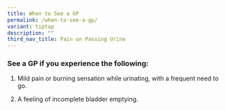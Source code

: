 ```yaml
---
title: When to See a GP
permalink: /when-to-see-a-gp/
variant: tiptap
description: ""
third_nav_title: Pain on Passing Urine
---
```

<h3>See a GP if you experience the following: </h3>
<p></p>
<ol data-tight="true" class="tight">
<li>
<p>Mild pain or burning sensation while urinating, with a frequent need to
go.</p>
</li>
<li>
<p>A feeling of incomplete bladder emptying.</p>
</li>
</ol>
<p></p>
